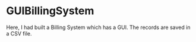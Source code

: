 # GUIBillingSystem
Here, I had built a Billing System which has a GUI. The records are saved in a CSV file.
